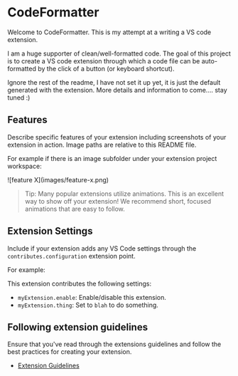 # CodeFormatter 

Welcome to CodeFormatter. This is my attempt at a writing a VS code extension.

I am a huge supporter of clean/well-formatted code. The goal of this project is to create a VS code extension through which a code file can be auto-formatted by the click of a button (or keyboard shortcut).

Ignore the rest of the readme, I have not set it up yet, it is just the default generated with the extension. More details and information to come.... stay tuned :)

## Features

Describe specific features of your extension including screenshots of your extension in action. Image paths are relative to this README file.

For example if there is an image subfolder under your extension project workspace:

\!\[feature X\]\(images/feature-x.png\)

> Tip: Many popular extensions utilize animations. This is an excellent way to show off your extension! We recommend short, focused animations that are easy to follow.




## Extension Settings

Include if your extension adds any VS Code settings through the `contributes.configuration` extension point.

For example:

This extension contributes the following settings:

* `myExtension.enable`: Enable/disable this extension.
* `myExtension.thing`: Set to `blah` to do something.

## Following extension guidelines

Ensure that you've read through the extensions guidelines and follow the best practices for creating your extension.

* [Extension Guidelines](https://code.visualstudio.com/api/references/extension-guidelines)


